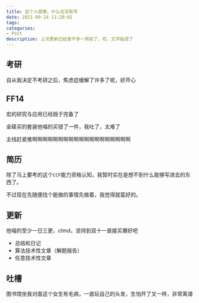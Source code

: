 ```yaml
---
title: 这个人很懒，什么也没有写
date: 2021-09-14 11:20:01
tags:
categories:
- Post
description: 上次更新已经差不多一周前了，哎，又开始混了
---
```


## 考研

自从我决定不考研之后，焦虑症缓解了许多了呢，好开心

## FF14

宏的研究与应用已经趋于完备了

金碟买的套装他喵的买错了一件，我吐了，太难了

主线赶紧推啊啊啊啊啊啊啊啊啊啊啊啊啊啊啊啊啊啊啊

## 简历

除了马上要考的这个`CCF`能力资格认知，我暂时实在是想不到什么能够写进去的东西了。

不过现在先随便找个能做的事情先做着，我觉得就蛮好的。

## 更新

他喵的至少一日三更，ctmd，坚持到双十一直接买爆好吧

* 总结和日记
* 算法技术性文章（解题报告）
* 任意技术性文章

## 吐槽

图书馆坐我对面这个女生有毛病，一直玩自己的头发，生怕开了叉一样，非常离谱
